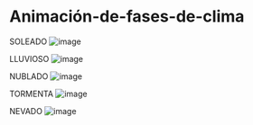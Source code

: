 # Animación-de-fases-de-clima

SOLEADO
![image](https://github.com/user-attachments/assets/47d41798-dd62-4daa-aa1b-7d587e8b6a38)

LLUVIOSO
![image](https://github.com/user-attachments/assets/8be5bd31-3214-4f80-ad1b-6331f1120754)

NUBLADO
![image](https://github.com/user-attachments/assets/eaa64584-61a3-4951-9745-d9e72d86c015)

TORMENTA
![image](https://github.com/user-attachments/assets/3aa29160-f12f-4011-a15d-65449712c2ee)

NEVADO
![image](https://github.com/user-attachments/assets/c9a6e951-4ce6-424a-b4d1-36431e21bc41)
